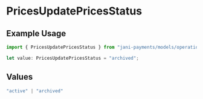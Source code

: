 # PricesUpdatePricesStatus

## Example Usage

```typescript
import { PricesUpdatePricesStatus } from "jani-payments/models/operations";

let value: PricesUpdatePricesStatus = "archived";
```

## Values

```typescript
"active" | "archived"
```